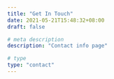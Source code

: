```yaml
---
title: "Get In Touch"
date: 2021-05-21T15:48:32+08:00
draft: false

# meta description
description: "Contact info page"

# type
type: "contact"
---
```

